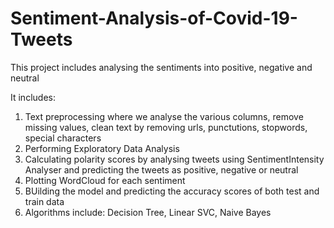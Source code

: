 # Sentiment-Analysis-of-Covid-19-Tweets

This project includes analysing the sentiments into positive, negative and neutral

It includes:
1. Text preprocessing where we analyse the various columns, remove missing values, clean text by removing urls, punctutions, stopwords, special characters
2. Performing Exploratory Data Analysis
3. Calculating polarity scores by analysing tweets using SentimentIntensity Analyser and predicting the tweets as positive, negative or neutral
4. Plotting WordCloud for each sentiment
5. BUilding the model and predicting the accuracy scores of both test and train data
6. Algorithms include: Decision Tree, Linear SVC, Naive Bayes
